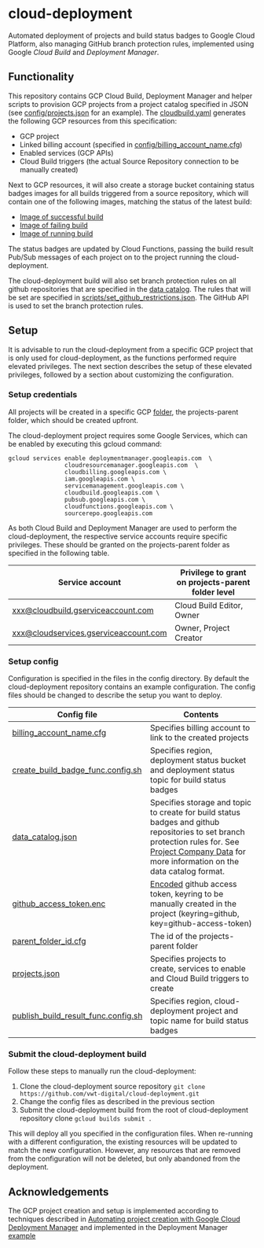 # cloud-deployment

Automated deployment of projects and build status badges to Google Cloud Platform, also managing GitHub branch protection rules, implemented using Google _Cloud Build_ and _Deployment Manager_.

## Functionality

This repository contains GCP Cloud Build, Deployment Manager and helper scripts to provision GCP projects from a project catalog specified in JSON (see [config/projects.json](config/projects.json) for an example). The [cloudbuild.yaml](cloudbuild.yaml) generates the following GCP resources from this specification:
* GCP project
* Linked billing account (specified in [config/billing_account_name.cfg](config/billing_account_name.cfg))
* Enabled services (GCP APIs)
* Cloud Build triggers (the actual Source Repository connection to be manually created)

Next to GCP resources, it will also create a storage bucket containing status badges images for all builds triggered from a source repository, which will contain one of the following images, matching the status of the latest build:
* [Image of successful build](functions/create_build_badge_func/badge-passing.png)
* [Image of failing build](functions/create_build_badge_func/badge-failing.png)
* [Image of running build](functions/create_build_badge_func/badge-pending.png)

The status badges are updated by Cloud Functions, passing the build result Pub/Sub messages of each project on to the project running the cloud-deployment.

The cloud-deployment build will also set branch protection rules on all github repositories that are specified in the [data catalog](config/data_catalog.json). The rules that will be set are specified in [scripts/set_github_restrictions.json](scripts/set_github_restrictions.json). The GitHub API is used to set the branch protection rules.

## Setup

It is advisable to run the cloud-deployment from a specific GCP project that is only used for cloud-deployment, as the functions performed require elevated privileges. The next section describes the setup of these elevated privileges, followed by a section about customizing the configuration. 

### Setup credentials

All projects will be created in a specific GCP [folder](https://cloud.google.com/resource-manager/docs/creating-managing-folders), the projects-parent folder, which should be created upfront.

The cloud-deployment project requires some Google Services, which can be enabled by executing this gcloud command:
~~~
gcloud services enable deploymentmanager.googleapis.com  \
                cloudresourcemanager.googleapis.com  \
                cloudbilling.googleapis.com \
                iam.googleapis.com \
                servicemanagement.googleapis.com \
                cloudbuild.googleapis.com \
                pubsub.googleapis.com \
                cloudfunctions.googleapis.com \
                sourcerepo.googleapis.com
~~~

As both Cloud Build and Deployment Manager are used to perform the cloud-deployment, the respective service accounts require specific privileges. These should be granted on the projects-parent folder as specified in the following table.

Service account|Privilege to grant on projects-parent folder level
-----|-----
xxx@cloudbuild.gserviceaccount.com      | Cloud Build Editor, Owner
xxx@cloudservices.gserviceaccount.com   | Owner, Project Creator

### Setup config

Configuration is specified in the files in the config directory. By default the cloud-deployment repository contains an example configuration. The config files should be changed to describe the setup you want to deploy.

Config file         | Contents
-----|-----
[billing_account_name.cfg](config/billing_account_name.cfg) | Specifies billing account to link to the created projects
[create_build_badge_func.config.sh](config/create_build_badge_func.config.sh) | Specifies region, deployment status bucket and deployment status topic for build status badges
[data_catalog.json](config/data_catalog.json) | Specifies storage and topic to create for build status badges and github repositories to set branch protection rules for. See [Project Company Data](https://vwt-digital.github.io/project-company-data.github.io/) for more information on the data catalog format.
[github_access_token.enc](config/github_access_token.enc) | [Encoded](https://cloud.google.com/cloud-build/docs/securing-builds/use-encrypted-secrets-credentials) github access token, keyring to be manually created in the project (keyring=github, key=github-access-token)
[parent_folder_id.cfg](config/parent_folder_id.cfg) | The id of the projects-parent folder
[projects.json](config/projects.json)  | Specifies projects to create, services to enable and Cloud Build triggers to create
[publish_build_result_func.config.sh](config/publish_build_result_func.config.sh) | Specifies region, cloud-deployment project and topic name for build status badges

### Submit the cloud-deployment build

Follow these steps to manually run the cloud-deployment:
1. Clone the cloud-deployment source repository
```git clone https://github.com/vwt-digital/cloud-deployment.git```
2. Change the config files as described in the previous section
3. Submit the cloud-deployment build from the root of cloud-deployment repository clone
```gcloud builds submit .```

This will deploy all you specified in the configuration files. When re-running with a different configuration, the existing resources will be updated to match the new configuration. However, any resources that are removed from the configuration will not be deleted, but only abandoned from the deployment.

## Acknowledgements

The GCP project creation and setup is implemented according to techniques described in [Automating project creation with Google Cloud Deployment Manager](
https://cloud.google.com/blog/products/gcp/automating-project-creation-with-google-cloud-deployment-manager) and implemented in the Deployment Manager [example](https://github.com/GoogleCloudPlatform/deploymentmanager-samples/tree/master/examples/v2/project_creation)
